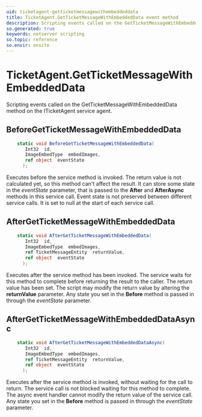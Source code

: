 ```yaml
---
uid: ticketagent-getticketmessagewithembeddeddata
title: TicketAgent.GetTicketMessageWithEmbeddedData event method
description: Scripting events called on the GetTicketMessageWithEmbeddedData method on the TicketAgent service agent.
so.generated: true
keywords: netserver scripting
so.topic: reference
so.envir: onsite
---
```

# TicketAgent.GetTicketMessageWithEmbeddedData

Scripting events called on the <see cref='M:ITicketAgent.GetTicketMessageWithEmbeddedData'>GetTicketMessageWithEmbeddedData</see> method on the <see cref='ITicketAgent'>ITicketAgent</see>  service agent.

## BeforeGetTicketMessageWithEmbeddedData
```cs
    static void BeforeGetTicketMessageWithEmbeddedData(
       Int32  id,
       ImageEmbedType  embedImages,
       ref object  eventState
      );
```
Executes before the service method is invoked.
The return value is not calculated yet, so this method can't affect the result.
It can store some state in the *eventState* parameter, that is passed to the **After** and **AfterAsync** methods in this service call.
Event state is not preserved between different service calls. It is set to null at the start of each service call.
## AfterGetTicketMessageWithEmbeddedData
```cs
    static void AfterGetTicketMessageWithEmbeddedData(
       Int32  id,
       ImageEmbedType  embedImages,
       ref TicketMessageEntity  returnValue,
       ref object  eventState
      );
```
Executes after the service method has been invoked. The service waits for this method to complete before returning the result to the caller.
The return value has been set. The script may modify the return value by altering the **returnValue** parameter.
Any state you set in the **Before** method is passed in through the *eventState* parameter.
## AfterGetTicketMessageWithEmbeddedDataAsync
```cs
    static void AfterGetTicketMessageWithEmbeddedDataAsync(
       Int32  id,
       ImageEmbedType  embedImages,
       ref TicketMessageEntity  returnValue,
       ref object  eventState
      );
```
Executes after the service method is invoked, without waiting for the call to return.
The service call is not blocked waiting for this method to complete.
The async event handler cannot modify the return value of the service call.
Any state you set in the **Before** method is passed in through the *eventState* parameter.


